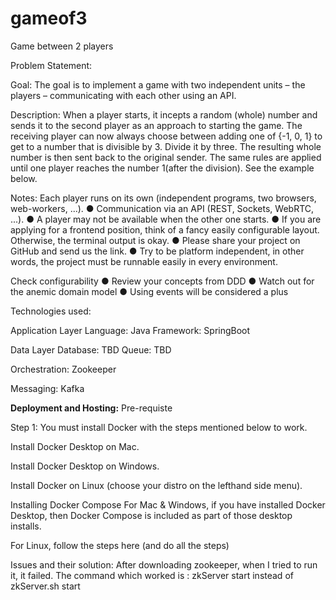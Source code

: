 # gameof3
Game between 2 players

Problem Statement:

Goal:
The goal is to implement a game with two independent units – the players –
communicating with each other using an API.

Description:
When a player starts, it incepts a random (whole) number and sends it to the
second
player as an approach to starting the game. The receiving player can now
always choose between adding one of {-1, 0, 1} to get to a number that is
divisible by 3. Divide it by three. The resulting whole number is then sent back
to the original sender.
The same rules are applied until one player reaches the number 1(after the
division). See the example below.

Notes:
Each player runs on its own (independent programs, two browsers,
web-workers, ...).
● Communication via an API (REST, Sockets, WebRTC, ...).
● A player may not be available when the other one starts.
● If you are applying for a frontend position, think of a fancy easily
configurable layout.
Otherwise, the terminal output is okay.
● Please share your project on GitHub and send us the link.
● Try to be platform independent, in other words, the project must be
runnable easily in every environment.


Check configurability
● Review your concepts from DDD
● Watch out for the anemic domain model
● Using events will be considered a plus



Technologies used:

Application Layer
Language: Java
Framework: SpringBoot

Data Layer
Database: TBD
Queue: TBD

Orchestration:
Zookeeper

Messaging:
Kafka

**Deployment and Hosting:**
Pre-requiste

Step 1:
You must install Docker with the steps mentioned below to work.

Install Docker Desktop on Mac.

Install Docker Desktop on Windows.

Install Docker on Linux (choose your distro on the lefthand side menu).

Installing Docker Compose
For Mac & Windows, if you have installed Docker Desktop, then Docker Compose is included as part of those desktop installs.

For Linux, follow the steps here (and do all the steps)


Issues and their solution:
After downloading zookeeper, when I tried to run it, it failed.
The command which worked is : zkServer start instead of zkServer.sh start

